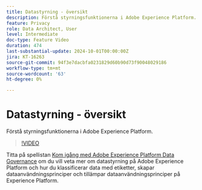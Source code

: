 ```yaml
---
title: Datastyrning - översikt
description: Förstå styrningsfunktionerna i Adobe Experience Platform.
feature: Privacy
role: Data Architect, User
level: Intermediate
doc-type: Feature Video
duration: 474
last-substantial-update: 2024-10-01T00:00:00Z
jira: KT-16263
source-git-commit: 94f3e7dacbfa0231829d60b90d73f90048029186
workflow-type: tm+mt
source-wordcount: '63'
ht-degree: 0%

---
```



# Datastyrning - översikt

Förstå styrningsfunktionerna i Adobe Experience Platform.

>[!VIDEO](https://video.tv.adobe.com/v/29708/?learn=on)

Titta på spellistan [Kom igång med Adobe Experience Platform Data Governance](https://experienceleague.adobe.com/en/playlists/experience-platform-get-started-with-data-governance) om du vill veta mer om datastyrning på Adobe Experience Platform och hur du klassificerar data med etiketter, skapar dataanvändningsprinciper och tillämpar dataanvändningsprinciper på Experience Platform.
